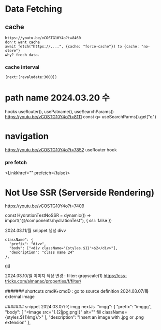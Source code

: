 # Data Fetching

## cache

    https://youtu.be/vCOSTG10Y4o?t=8460
    don't want cache
    await fetch("https://....", {cache: "force-cache"}) to {cache: "no-store"}
    why? fresh data.

### cache interval

    {next:{revaludate:3600}}

# path name 2024.03.20 수

hooks
useRouter(), usePatname(), useSearchParams()
https://youtu.be/vCOSTG10Y4o?t=8111
const q= useSearchParms().get("q")

# navigation

https://youtu.be/vCOSTG10Y4o?t=7852
useRouter hook

### pre fetch

<Linkkhref="" prefetch={false}>

# Not Use SSR (Serverside Rendering)

https://youtu.be/vCOSTG10Y4o?t=7409

const HydrationTestNoSSR = dynamic(() => import("@/components/hydrationTest"), {
ssr: false
})

2024.03.11/월
snippet 생성
divv

```
className": {
  "prefix": "divv",
  "body": ["<div className='{styles.$1}'>$2</div>"],
  "description": "class name 24"
},
```

[git](https://github.com/safak/next14-tutorial)

2024.03.10/일
이미지 색상 변경 : filter: grayscale(1)
https://css-tricks.com/almanac/properties/f/filter/

####### shortcuts
cmdK+cmdD : go to source definition
2024.03.07/목 external image

####### snippet
2024.03.07/목 imgg nextJs <Img src="" fill/>
"imgg": {
"prefix": "imggg",
"body": [
"<Image src=\"${1}.${2|jpg,png|}\" alt=\"\" fill className={styles.${1}Img}/>"
],
"description": "Insert an image with .jpg or .png extension"
},
